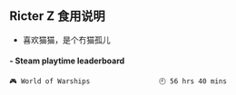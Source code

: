 ## Ricter Z 食用说明
- 喜欢猫猫，是个冇猫孤儿

<!-- steam-box start -->
#### - Steam playtime leaderboard
```text
🎮 World of Warships                 🕘 56 hrs 40 mins
```
<!-- Powered by https://github.com/YouEclipse/steam-box . -->
<!-- steam-box end -->
